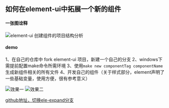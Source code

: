 ## 如何在element-ui中拓展一个新的组件

#### 一张图诠释

<img :src="$withBase('/imgs/ele_xmind.png')" alt="element-ui 创建组件的项目结构分析">

#### demo

1、在自己的仓库中 fork element-ui 项目，新建一个自己的分支
2、windows下需提前配置make命令所需环境
3、使用`make new componentTag componentName ` 生成新组件相关的所有文件
4、开发自己的组件（关于样式部分，element声明了一些基础变量，使用方便，很有参考意义）

<img :src="$withBase('/imgs/element1.png')" alt="效果一">

<img :src="$withBase('/imgs/element2.png')" alt="效果二">

[github地址，切换ele-expand分支](https://github.com/Jiuto/element.git)
